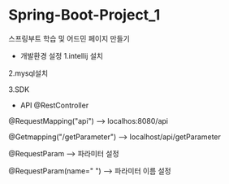 # Spring-Boot-Project_1
스프링부트 학습 및 어드민 페이지 만들기

* 개발환경 설정
1.intellij 설치

2.mysql설치

3.SDK 


* API
@RestController

@RequestMapping("api") --> localhos:8080/api

@Getmapping("/getParameter") --> localhost/api/getParameter

@RequestParam --> 파라미터 설정

@RequestParam(name=" ") --> 파라미터 이름 설정
